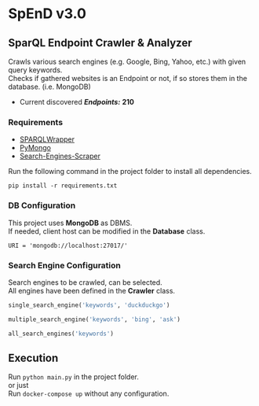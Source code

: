 # SpEnD v3.0
## SparQL Endpoint Crawler & Analyzer

Crawls various search engines (e.g. Google, Bing, Yahoo, etc.) with given query keywords.  
Checks if gathered websites is an Endpoint or not, if so stores them in the database. (i.e. MongoDB)

- Current discovered **_Endpoints:_** **210** 

### Requirements
- [SPARQLWrapper](https://github.com/RDFLib/sparqlwrapper)
- [PyMongo](https://github.com/mongodb/mongo-python-driver)
- [Search-Engines-Scraper](https://github.com/tasos-py/Search-Engines-Scraper)

Run the following command in the project folder to install all dependencies.

`pip install -r requirements.txt`

### DB Configuration
This project uses **MongoDB** as DBMS.  
If needed, client host can be modified in the **Database** class.

`URI = 'mongodb://localhost:27017/'`

### Search Engine Configuration
Search engines to be crawled, can be selected.  
All engines have been defined in the **Crawler** class.
```python
single_search_engine('keywords', 'duckduckgo')

multiple_search_engine('keywords', 'bing', 'ask')

all_search_engines('keywords')
```

## Execution
Run `python main.py` in the project folder.  
or just  
Run `docker-compose up` without any configuration.
